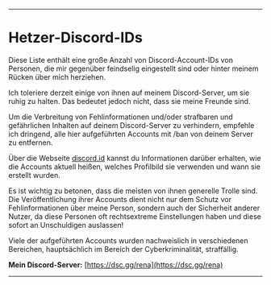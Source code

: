 
---

# Hetzer-Discord-IDs

Diese Liste enthält eine große Anzahl von Discord-Account-IDs von Personen, die mir gegenüber feindselig eingestellt sind oder hinter meinem Rücken über mich herziehen.

Ich toleriere derzeit einige von ihnen auf meinem Discord-Server, um sie ruhig zu halten. Das bedeutet jedoch nicht, dass sie meine Freunde sind.

Um die Verbreitung von Fehlinformationen und/oder strafbaren und gefährlichen Inhalten auf deinem Discord-Server zu verhindern, empfehle ich dringend, alle hier aufgeführten Accounts mit /ban von deinem Server zu entfernen.

Über die Webseite [discord.id](https://discord.id/) kannst du Informationen darüber erhalten, wie die Accounts aktuell heißen, welches Profilbild sie verwenden und wann sie erstellt wurden.

Es ist wichtig zu betonen, dass die meisten von ihnen generelle Trolle sind. Die Veröffentlichung ihrer Accounts dient nicht nur dem Schutz vor Fehlinformationen über meine Person, sondern auch der Sicherheit anderer Nutzer, da diese Personen oft rechtsextreme Einstellungen haben und diese sofort an Unschuldigen auslassen!

Viele der aufgeführten Accounts wurden nachweislich in verschiedenen Bereichen, hauptsächlich im Bereich der Cyberkriminalität, straffällig.

**Mein Discord-Server:**
[https://dsc.gg/rena](https://dsc.gg/rena)

---
